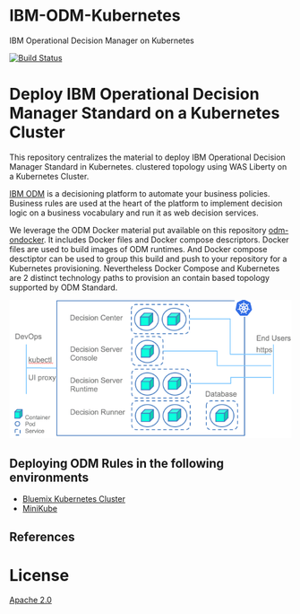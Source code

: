 # IBM-ODM-Kubernetes
IBM Operational Decision Manager on Kubernetes

[![Build Status](https://travis-ci.org/PierreFeillet/IBM-ODM-Kubernetes.svg?branch=master)](https://travis-ci.org/PierreFeillet/IBM-ODM-Kubernetes)


#  Deploy IBM Operational Decision Manager Standard on a Kubernetes Cluster

This repository centralizes the material to deploy IBM Operational Decision Manager Standard in Kubernetes. clustered topology using WAS Liberty on a Kubernetes Cluster.

[IBM ODM](https://www.ibm.com/support/knowledgecenter/SSQP76_8.9.0/welcome/kc_welcome_odmV.html) is a decisioning platform to automate your business policies. Business rules are used at the heart of the platform to implement decision logic on a business vocabulary and run it as web decision services.

We leverage the ODM Docker material put available on this repository [odm-ondocker](https://github.com/lgrateau/odm-ondocker). It includes Docker files and Docker compose descriptors. Docker files are used to build images of ODM runtimes. And Docker compose desctiptor can be used to group this build and push to your repository for a Kubernetes provisioning. Nevertheless Docker Compose and Kubernetes are 2 distinct technology paths to provision an contain based topology supported by ODM Standard.

![Flow](images/ODMinKubernetes-DeploymentOverview.png)

## Deploying ODM Rules in the following environments
- [Bluemix Kubernetes Cluster](Bluemix/README.md)
- [MiniKube](MiniKube/README.md)
 
## References

# License
[Apache 2.0](LICENSE)

